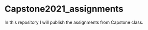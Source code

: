 # Capstone2021_assignments
 In this repository  I will publish the assignments from Capstone class. 

